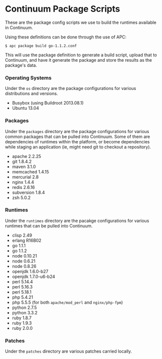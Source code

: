 # Continuum Package Scripts

These are the package config scripts we use to build the runtimes available in
Continuum.

Using these definitions can be done through the use of APC:

```console
$ apc package build go-1.1.2.conf
```

This will use the package definition to generate a build script, upload that to
Continuum, and have it generate the package and store the results as the
package's data.

### Operating Systems

Under the `os` directory are the package configurations for various
distributions and versions.

* Busybox (using Buildroot 2013.08.1)
* Ubuntu 13.04

### Packages

Under the `packages` directory are the package configurations for various common
packages that can be pulled into Continuum. Some of them are dependencies of
runtimes within the platform, or become dependencies while staging an
application (ie, might need git to checkout a repository).

* apache 2.2.25
* git 1.8.4.2
* maven 3.1.0
* memcached 1.4.15
* mercurial 2.8
* nginx 1.4.4
* redis 2.6.16
* subversion 1.8.4
* zsh 5.0.2

### Runtimes

Under the `runtimes` directory are the pacakge configurations for various
runtimes that can be pulled into Continuum.

* clisp 2.49
* erlang R16B02
* go 1.1.1
* go 1.1.2
* node 0.10.21
* node 0.6.21
* node 0.8.26
* openjdk 1.6.0-b27
* openjdk 1.7.0-u6-b24
* perl 5.14.4
* perl 5.16.3
* perl 5.18.1
* php 5.4.21
* php 5.5.5 (for both `apache/mod_perl` and `nginx/php-fpm`)
* python 2.7.5
* python 3.3.2
* ruby 1.8.7
* ruby 1.9.3
* ruby 2.0.0

### Patches

Under the `patches` directory are various patches carried locally.
